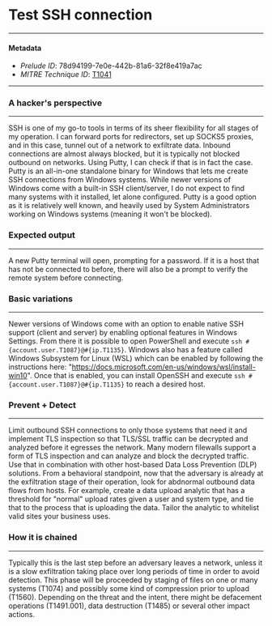 
# Test SSH connection

---

#### Metadata

- *Prelude ID*: 78d94199-7e0e-442b-81a6-32f8e419a7ac
- *MITRE Technique ID*: [T1041](https://attack.mitre.org/techniques/T1041/)

---

### A hacker's perspective

---

SSH is one of my go-to tools in terms of its sheer flexibility for all stages of my operation. I can forward ports for redirectors, set up SOCKS5 proxies, and in this case, tunnel out of a network to exfiltrate data. Inbound connections are almost always blocked, but it is typically not blocked outbound on networks. Using Putty, I can check if that is in fact the case. Putty is an all-in-one standalone binary for Windows that lets me create SSH connections from Windows systems. While newer versions of Windows come with a built-in SSH client/server, I do not expect to find many systems with it installed, let alone configured. Putty is a good option as it is relatively well known, and heavily used by System Administrators working on Windows systems (meaning it won't be blocked). 

### Expected output

---

A new Putty terminal will open, prompting for a password. If it is a host that has not be connected to before, there will also be a prompt to verify the remote system before connecting. 

### Basic variations

---

Newer versions of Windows come with an option to enable native SSH support (client and server) by enabling optional features in Windows Settings. From there it is possible to open PowerShell and execute `ssh #{account.user.T1087}@#{ip.T1135}`. Windows also has a feature called Windows Subsystem for Linux (WSL) which can be enabled by following the instructions here: "https://docs.microsoft.com/en-us/windows/wsl/install-win10".  Once that is enabled, you can install OpenSSH and execute `ssh #{account.user.T1087}@#{ip.T1135}` to reach a desired host. 

### Prevent + Detect

---

Limit outbound SSH connections to only those systems that need it and implement TLS inspection so that TLS/SSL traffic can be decrypted and analyzed before it egresses the network. Many modern filewalls support a form of TLS inspection and can analyze and block the decrypted traffic. Use that in combination with other host-based Data Loss Prevention (DLP) solutions. From a behavioral standpoint, now that the adversary is already at the exfiltration stage of their operation, look for abdnormal outbound data flows from hosts. For example, create a data upload analytic that has a threshold for "normal" upload rates given a user and system type, and tie that to the process that is uploading the data. Tailor the analytic to whitelist valid sites your business uses. 

### How it is chained

---

Typically this is the last step before an adversary leaves a network, unless it is a slow exfiltration taking place over long periods of time in order to avoid detection. This phase will be proceeded by staging of files on one or many systems (T1074) and possibly some kind of compression prior to upload (T1560). Depending on the threat and the intent, there might be defacement operations (T1491.001), data destruction (T1485) or several other impact actions. 
